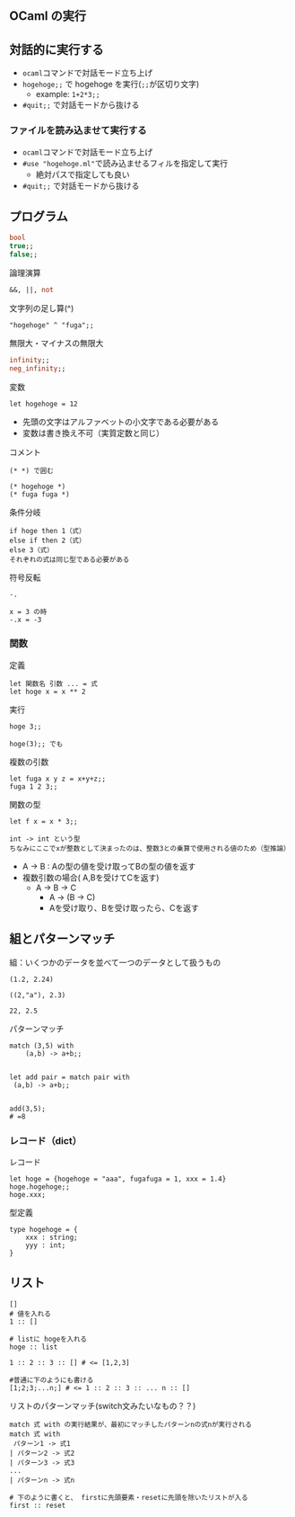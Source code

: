 ## OCaml の実行

## 対話的に実行する

- `ocaml`コマンドで対話モード立ち上げ
- `hogehoge;;` で hogehoge を実行(`;;`が区切り文字)
  - example: `1+2*3;;`
- `#quit;;` で対話モードから抜ける

### ファイルを読み込ませて実行する

- `ocaml`コマンドで対話モード立ち上げ
- `#use "hogehoge.ml"`で読み込ませるフィルを指定して実行
  - 絶対パスで指定しても良い
- `#quit;;` で対話モードから抜ける


## プログラム

```ocaml
bool
true;;
false;;
```

論理演算
```ocaml
&&, ||, not
```

文字列の足し算(^)
```
"hogehoge" ^ "fuga";;
```

無限大・マイナスの無限大
```ocaml
infinity;;
neg_infinity;;
```

変数
```
let hogehoge = 12
```
- 先頭の文字はアルファベットの小文字である必要がある
- 変数は書き換え不可（実質定数と同じ）

コメント
```
(* *) で囲む

(* hogehoge *)
(* fuga fuga *)
```

条件分岐
```
if hoge then 1（式） 
else if then 2（式）
else 3（式）
それぞれの式は同じ型である必要がある
```

符号反転
```
-.

x = 3 の時
-.x = -3
```

### 関数
定義
```
let 関数名 引数 ... = 式
let hoge x = x ** 2
```

実行
```
hoge 3;;

hoge(3);; でも
```

複数の引数
```
let fuga x y z = x+y+z;;
fuga 1 2 3;;
```

関数の型
```
let f x = x * 3;;

int -> int という型
ちなみにここでxが整数として決まったのは、整数3との乗算で使用される値のため（型推論）
```
- A -> B : Aの型の値を受け取ってBの型の値を返す
- 複数引数の場合( A,Bを受けてCを返す)
  - A -> B -> C
	- A -> (B -> C)
	- Aを受け取り、Bを受け取ったら、Cを返す


## 組とパターンマッチ
組：いくつかのデータを並べて一つのデータとして扱うもの
```
(1.2, 2.24)

((2,"a"), 2.3)

22, 2.5
```

パターンマッチ
```
match (3,5) with
	(a,b) -> a+b;;


let add pair = match pair with
 (a,b) -> a+b;;


add(3,5);
# =8
```

### レコード（dict）
レコード
```
let hoge = {hogehoge = "aaa", fugafuga = 1, xxx = 1.4}
hoge.hogehoge;;
hoge.xxx;
```

型定義
```
type hogehoge = {
	xxx : string;
	yyy : int;
}
```

## リスト
```
[]
# 値を入れる
1 :: []

# listに hogeを入れる
hoge :: list

1 :: 2 :: 3 :: [] # <= [1,2,3]

#普通に下のようにも書ける
[1;2;3;...n;] # <= 1 :: 2 :: 3 :: ... n :: []
```

リストのパターンマッチ(switch文みたいなもの？？)
```
match 式 with の実行結果が、最初にマッチしたパターンnの式nが実行される
match 式 with
 パターン1 -> 式1
| パターン2 -> 式2
| パターン3 -> 式3
...
| パターンn -> 式n

# 下のように書くと、 firstに先頭要素・resetに先頭を除いたリストが入る
first :: reset 
```
